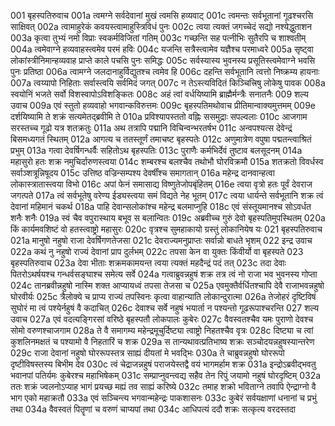 001	बृहस्पतिरुवाच
001a	त्वमग्ने सर्वदेवानां मुखं त्वमसि हव्यवाट्
001c	त्वमन्तः सर्वभूतानां गूढश्चरसि साक्षिवत्
002a	त्वामाहुरेकं कवयस्त्वामाहुस्त्रिविधं पुनः
002c	त्वया त्यक्तं जगच्चेदं सद्यो नश्येद्धुताशन
003a	कृत्वा तुभ्यं नमो विप्राः स्वकर्मविजितां गतिम्
003c	गच्छन्ति सह पत्नीभिः सुतैरपि च शाश्वतीम्
004a	त्वमेवाग्ने हव्यवाहस्त्वमेव परमं हविः
004c	यजन्ति सत्रैस्त्वामेव यज्ञैश्च परमाध्वरे
005a	सृष्ट्वा लोकांस्त्रीनिमान्हव्यवाह प्राप्ते काले पचसि पुनः समिद्धः
005c	सर्वस्यास्य भुवनस्य प्रसूतिस्त्वमेवाग्ने भवसि पुनः प्रतिष्ठा
006a	त्वामग्ने जलदानाहुर्विद्युतश्च त्वमेव हि
006c	दहन्ति सर्वभूतानि त्वत्तो निष्क्रम्य हायनाः
007a	त्वय्यापो निहिताः सर्वास्त्वयि सर्वमिदं जगत्
007c	न तेऽस्त्यविदितं किञ्चित्त्रिषु लोकेषु पावक
008a	स्वयोनिं भजते सर्वो विशस्वापोऽविशङ्कितः
008c	अहं त्वां वर्धयिष्यामि ब्राह्मैर्मन्त्रैः सनातनैः
009	शल्य उवाच
009a	एवं स्तुतो हव्यवाहो भगवान्कविरुत्तमः
009c	बृहस्पतिमथोवाच प्रीतिमान्वाक्यमुत्तमम्
009e	दर्शयिष्यामि ते शक्रं सत्यमेतद्ब्रवीमि ते
010a	प्रविश्यापस्ततो वह्निः ससमुद्राः सपल्वलाः
010c	आजगाम सरस्तच्च गूढो यत्र शतक्रतुः
011a	अथ तत्रापि पद्मानि विचिन्वन्भरतर्षभ
011c	अन्वपश्यत्स देवेन्द्रं बिसमध्यगतं स्थितम्
012a	आगत्य च ततस्तूर्णं तमाचष्ट बृहस्पतेः
012c	अणुमात्रेण वपुषा पद्मतन्त्वाश्रितं प्रभुम्
013a	गत्वा देवर्षिगन्धर्वैः सहितोऽथ बृहस्पतिः
013c	पुराणैः कर्मभिर्देवं तुष्टाव बलसूदनम्
014a	महासुरो हतः शक्र नमुचिर्दारुणस्त्वया
014c	शम्बरश्च बलश्चैव तथोभौ घोरविक्रमौ
015a	शतक्रतो विवर्धस्व सर्वाञ्शत्रून्निषूदय
015c	उत्तिष्ठ वज्रिन्सम्पश्य देवर्षींश्च समागतान्
016a	महेन्द्र दानवान्हत्वा लोकास्त्रातास्त्वया विभो
016c	अपां फेनं समासाद्य विष्णुतेजोपबृंहितम्
016e	त्वया वृत्रो हतः पूर्वं देवराज जगत्पते
017a	त्वं सर्वभूतेषु वरेण्य ईड्यस्त्वया समं विद्यते नेह भूतम्
017c	त्वया धार्यन्ते सर्वभूतानि शक्र त्वं देवानां महिमानं चकर्थ
018a	पाहि देवान्सलोकांश्च महेन्द्र बलमाप्नुहि
018c	एवं संस्तूयमानश्च सोऽवर्धत शनैः शनैः
019a	स्वं चैव वपुरास्थाय बभूव स बलान्वितः
019c	अब्रवीच्च गुरुं देवो बृहस्पतिमुपस्थितम्
020a	किं कार्यमवशिष्टं वो हतस्त्वाष्ट्रो महासुरः
020c	वृत्रश्च सुमहाकायो ग्रस्तुं लोकानियेष यः
021	बृहस्पतिरुवाच
021a	मानुषो नहुषो राजा देवर्षिगणतेजसा
021c	देवराज्यमनुप्राप्तः सर्वान्नो बाधते भृशम्
022	इन्द्र उवाच
022a	कथं नु नहुषो राज्यं देवानां प्राप दुर्लभम्
022c	तपसा केन वा युक्तः किंवीर्यो वा बृहस्पते
023	बृहस्पतिरुवाच
023a	देवा भीताः शक्रमकामयन्त त्वया त्यक्तं महदैन्द्रं पदं तत्
023c	तदा देवाः पितरोऽथर्षयश्च गन्धर्वसङ्घाश्च समेत्य सर्वे
024a	गत्वाब्रुवन्नहुषं शक्र तत्र त्वं नो राजा भव भुवनस्य गोप्ता
024c	तानब्रवीन्नहुषो नास्मि शक्त आप्यायध्वं तपसा तेजसा च
025a	एवमुक्तैर्वर्धितश्चापि देवै राजाभवन्नहुषो घोरवीर्यः
025c	त्रैलोक्ये च प्राप्य राज्यं तपस्विनः कृत्वा वाहान्याति लोकान्दुरात्मा
026a	तेजोहरं दृष्टिविषं सुघोरं मा त्वं पश्येर्नहुषं वै कदाचित्
026c	देवाश्च सर्वे नहुषं भयार्ता न पश्यन्तो गूढरूपाश्चरन्ति
027	शल्य उवाच
027a	एवं वदत्यङ्गिरसां वरिष्ठे बृहस्पतौ लोकपालः कुबेरः
027c	वैवस्वतश्चैव यमः पुराणो देवश्च सोमो वरुणश्चाजगाम
028a	ते वै समागम्य महेन्द्रमूचुर्दिष्ट्या त्वाष्ट्रो निहतश्चैव वृत्रः
028c	दिष्ट्या च त्वां कुशलिनमक्षतं च पश्यामो वै निहतारिं च शक्र
029a	स तान्यथावत्प्रतिभाष्य शक्रः सञ्चोदयन्नहुषस्यान्तरेण
029c	राजा देवानां नहुषो घोररूपस्तत्र साह्यं दीयतां मे भवद्भिः
030a	ते चाब्रुवन्नहुषो घोररूपो दृष्टीविषस्तस्य बिभीम देव
030c	त्वं चेद्राजन्नहुषं पराजयेस्तद्वै वयं भागमर्हाम शक्र
031a	इन्द्रोऽब्रवीद्भवतु भवानपां पतिर्यमः कुबेरश्च महाभिषेकम्
031c	सम्प्राप्नुवन्त्वद्य सहैव तेन रिपुं जयामो नहुषं घोरदृष्टिम्
032a	ततः शक्रं ज्वलनोऽप्याह भागं प्रयच्छ मह्यं तव साह्यं करिष्ये
032c	तमाह शक्रो भविताग्ने तवापि ऐन्द्राग्नो वै भाग एको महाक्रतौ
033a	एवं सञ्चिन्त्य भगवान्महेन्द्रः पाकशासनः
033c	कुबेरं सर्वयक्षाणां धनानां च प्रभुं तथा
034a	वैवस्वतं पितॄणां च वरुणं चाप्यपां तथा
034c	आधिपत्यं ददौ शक्रः सत्कृत्य वरदस्तदा
